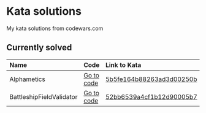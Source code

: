 # Kata solutions

My kata solutions from codewars.com

## Currently solved

| Name                     | Code                                                                                                | Link to Kata                                                                        |
|:-------------------------|:----------------------------------------------------------------------------------------------------|:------------------------------------------------------------------------------------|
| Alphametics              | [Go to code](Alphametics/Alphametics_Solver_5b5fe164b88263ad3d00250b/Program.cs)                    | [5b5fe164b88263ad3d00250b](https://www.codewars.com/kata/5b5fe164b88263ad3d00250b)  |
| BattleshipFieldValidator | [Go to code](BattleshipFieldValidator/BattleshipFieldValidator_52bb6539a4cf1b12d90005b7/Program.cs) | [52bb6539a4cf1b12d90005b7](https://www.codewars.com/kata/52bb6539a4cf1b12d90005b7)  |
